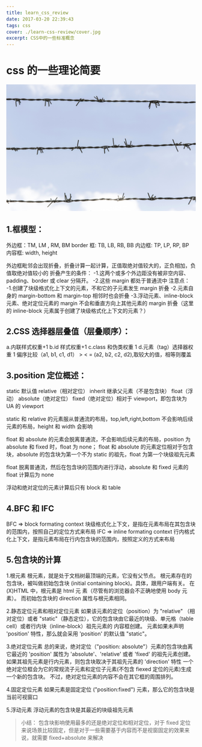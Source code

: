 ```yaml
---
title: learn_css_review
date: 2017-03-20 22:39:43
tags: css
cover: ./learn-css-review/cover.jpg
excerpt: CSS中的一些标准概念
---
```


# css 的一些理论简要

![cover](./learn-css-review/cover.jpg)

## 1.框模型：

外边框：TM, LM , RM, BM
border 框: TB, LB, RB, BB
内边框: TP, LP, RP, BP
内容框: width, height

外边框毗邻会出现折叠，折叠计算一起计算，正值取绝对值较大的，正负相加，负值取绝对值较小的
折叠产生的条件：
-1.这两个或多个外边距没有被非空内容、padding、border 或 clear 分隔开。
-2.这些 margin 都处于普通流中
注意点：
-1.创建了块级格式化上下文的元素，不和它的子元素发生 margin 折叠
-2.元素自身的 margin-bottom 和 margin-top 相邻时也会折叠
-3.浮动元素、inline-block 元素、绝对定位元素的 margin 不会和垂直方向上其他元素的 margin 折叠（这里的 inline-block 元素属于创建了块级格式化上下文的元素？）

## 2.CSS 选择器层叠值（层叠顺序）：

a.内联样式权重+1
b.id 样式权重+1
c.class 和伪类权重 1
d.元素（tag）选择器权重 1
偏序比较（a1, b1, c1, d1） > < = (a2, b2, c2, d2),取较大的值，相等则覆盖

## 3.position 定位概述：

static 默认值
relative（相对定位）
inherit 继承父元素（不是包含块）
float（浮动）
absolute（绝对定位）
fixed（绝对定位）相对于 viewport，即包含块为 UA 的 viewport

static 和 relative 的元素服从普通流的布局，top,left,right,bottom 不会影响后续元素的布局，height 和 width 会影响

float 和 absolute 的元素会脱离普通流，不会影响后续元素的布局，position 为 absolute 和 fixed 时，float 为 none；
float 和 absolute 的元素定位相对于包含块，absolute 的包含块为第一个不为 static 的祖先，float 为第一个块级祖先元素

float 脱离普通流，然后在包含块的范围内进行浮动，absolute 和 fixed 元素的 float 计算后为 none

浮动和绝对定位的元素计算后只有 block 和 table

## 4.BFC 和 IFC

BFC => block formating context 块级格式化上下文，是指在元素布局在其包含块的范围内，按照自己的定位方式来布局
IFC => inline formating context 行内格式化上下文，是指元素布局在行内包含块的范围内，按照定义的方式来布局

## 5.包含块的计算

1.根元素
根元素，就是处于文档树最顶端的元素，它没有父节点。
根元素存在的包含块，被叫做初始包含块 (initial containing block)。具体，跟用户端有关。
在 (X)HTML 中，根元素是 html 元 素（尽管有的浏览器会不正确地使用 body 元素）。
而初始包含块的 direction 属性与根元素相同。

2.静态定位元素和相对定位元素
如果该元素的定位（position）为 "relative" （相对定位）或者 "static"（静态定位），它的包含块由它最近的块级、单元格（table cell）或者行内块（inline-block）祖先元素的 内容框创建。
元素如果未声明 'position' 特性，那么就会采用 'position' 的默认值 "static"。

3.绝对定位元素
总的来说，绝对定位（"position: absolute"）元素的包含块由离它最近的 'position' 属性为 'absolute'、'relative' 或者 'fixed' 的祖先元素创建。
如果其祖先元素是行内元素，则包含块取决于其祖先元素的 'direction' 特性
一个绝对定位框会为它的常规流子元素和定位子元素(不包含 fiexed 定位的元素)生成一个新的包含块。 不过，绝对定位元素的内容不会在其它框的周围排列。

4.固定定位元素
如果元素是固定定位 ("position:fixed") 元素，那么它的包含块是当前可视窗口

5.浮动元素
浮动元素的包含块是其最近的块级祖先元素

> 小结：
> 包含块影响使用最多的还是绝对定位和相对定位，对于 fixed 定位来说场景比较固定，但是对于一些需要基于内容而不是视窗固定的效果来说，就需要 fixed+absolute 来解决
